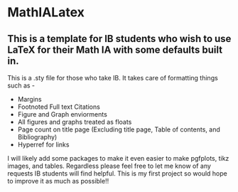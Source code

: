 # MathIALatex
This is a template for IB students who wish to use LaTeX for their Math IA with some defaults built in.
---
This is a .sty file for those who take IB. It takes care of formatting things such as - 
- Margins
- Footnoted Full text Citations
- Figure and Graph enviorments 
- All figures and graphs treated as floats 
- Page count on title page (Excluding title page, Table of contents, and Bibliography)
- Hyperref for links 

I will likely add some packages to make it even easier to make pgfplots, tikz images, and tables. Regardless please feel free to let me know of any requests IB students will find helpful. This is my first project so would hope to improve it as much as possible!! 
